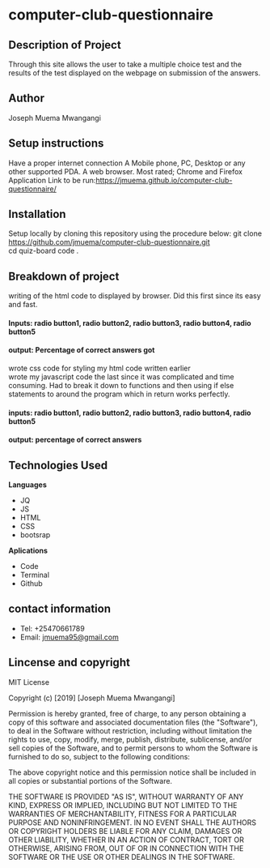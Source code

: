 # computer-club-questionnaire
## Description of Project
Through this site  allows the user to take a multiple choice test and the results of the test displayed on the webpage on submission of the answers.
## Author
Joseph Muema Mwangangi
## Setup instructions
Have a proper internet connection
A Mobile phone, PC, Desktop or any other supported PDA.
A web browser. Most rated; Chrome and Firefox
Application Link to be run:https://jmuema.github.io/computer-club-questionnaire/
## Installation
Setup locally by cloning this repository using the procedure below:
git clone https://github.com/jmuema/computer-club-questionnaire.git<br>
cd quiz-board
code .
## Breakdown of project
 writing of the html code to displayed by browser. Did this first since its easy and fast.<br/>
 #### Inputs: radio button1, radio button2, radio button3, radio button4, radio button5
 #### output: Percentage of correct answers got
 wrote css code for styling my html code written earlier<br/>
 wrote my javascript code the last since it was complicated and time consuming. Had to break it down to functions and then
 using if else statements to around the program which in return works perfectly.<br/>
 #### inputs: radio button1, radio button2, radio button3, radio button4, radio button5
 #### output: percentage of correct answers
 ## Technologies Used
 **Languages**
 * JQ
 * JS
 * HTML
 * CSS
 * bootsrap
 
**Aplications**
* Code 
* Terminal
* Github
 ## contact information
 * Tel: +25470661789
* Email: jmuema95@gmail.com
## Lincense and copyright

MIT License

Copyright (c) [2019] [Joseph Muema Mwangangi]

Permission is hereby granted, free of charge, to any person obtaining a copy
of this software and associated documentation files (the "Software"), to deal
in the Software without restriction, including without limitation the rights
to use, copy, modify, merge, publish, distribute, sublicense, and/or sell
copies of the Software, and to permit persons to whom the Software is
furnished to do so, subject to the following conditions:

The above copyright notice and this permission notice shall be included in all
copies or substantial portions of the Software.

THE SOFTWARE IS PROVIDED "AS IS", WITHOUT WARRANTY OF ANY KIND, EXPRESS OR
IMPLIED, INCLUDING BUT NOT LIMITED TO THE WARRANTIES OF MERCHANTABILITY,
FITNESS FOR A PARTICULAR PURPOSE AND NONINFRINGEMENT. IN NO EVENT SHALL THE
AUTHORS OR COPYRIGHT HOLDERS BE LIABLE FOR ANY CLAIM, DAMAGES OR OTHER
LIABILITY, WHETHER IN AN ACTION OF CONTRACT, TORT OR OTHERWISE, ARISING FROM,
OUT OF OR IN CONNECTION WITH THE SOFTWARE OR THE USE OR OTHER DEALINGS IN THE
SOFTWARE.
